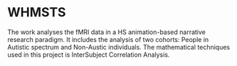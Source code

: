 # WHMSTS

The work analyses the fMRI data in a HS animation-based narrative research paradigm. It includes the analysis of two cohorts: People in Autistic spectrum and Non-Austic individuals. The mathematical techniques used in this project is InterSubject Correlation Analysis.
